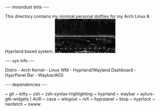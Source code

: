 --- moondust dots ---


This directory contains my minimal personal dotfiles for my 
Arch Linux & Hyprland based system.
<img src="/pics/desktop.png" alt="Picture of monochome themed desktop" width="200"/>



--- sys info ---


Distro - Arch
Kernel - Linux
WM - Hyprland/Wayland
Dashboard - HyprPanel
Bar - Waybar/AGS


--- dependencies ---

~ git
~ kitty
~ zsh
~ zsh-syntax-highlighting
~ hyprland
~ waybar
~ aylurs-gtk-widgets | AUR
~ cava
~ wlogout
~ rofi
~ hyprpanel
~ btop
~ hyprlock
~ neofetch
~ swww

